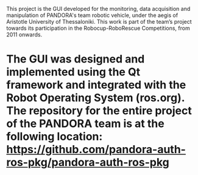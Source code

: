 This project is the GUI developed for the monitoring, data acquisition and manipulation of PANDORA's team robotic vehicle, under the aegis of Aristotle University of Thessaloniki. This work is part of the team’s project towards its participation in the Robocup-RoboRescue Competitions, from 2011 onwards. 

The GUI was designed and implemented using the Qt framework and integrated with the Robot Operating System (ros.org). 
The repository for the entire project of the PANDORA team is at the following location: https://github.com/pandora-auth-ros-pkg/pandora-auth-ros-pkg
==============================


